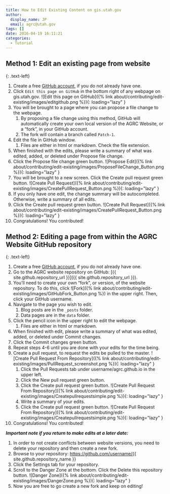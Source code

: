 ```yaml
---
title: How to Edit Existing Content on gis.utah.gov
author:
  display_name: JP
  email: agrc@utah.gov
tags: []
date: 2016-04-19 16:11:21
categories:
  - Tutorial
---
```


## Method 1: Edit an existing page from website
{: .text-left}

1. Create a free [GitHub account](https://github.com/join), if you do not already have one.
1. Click `Edit this page on GitHub` in the bottom right of any webpage on gis.utah.gov.
![Edit this page on GitHub]({% link about/contributing/edit-existing/images/editgithub.png %}){: loading="lazy" }
1. You will be brought to a page where you can propose a file change to the webpage.
    1. By proposing a file change using this method, GitHub will automatically create your own local version of the AGRC Website, or a “fork”, in your GitHub account.
    1. The fork will contain a branch called `Patch-1`.
1. Edit the file in GitHub window.
    1. Files are either in html or markdown. Check the file extension.
1. When finished with the edits, please write a summary of what was edited, added, or deleted under Propose file change.
1. Click the Propose file change green button.
![Propose Edit]({% link about/contributing/edit-existing/images/ProposeFileChange_Button.png %}){: loading="lazy" }
1. You will be brought to a new screen. Click the Create pull request green button.
![Create Pull Request]({% link about/contributing/edit-existing/images/CreatePullRequest_Button.png %}){: loading="lazy" }
1. If you only have one edit, the change summary will be autocompleted. Otherwise, write a summary of all edits.
1. Click the Create pull request green button.
![Create Pull Request]({% link about/contributing/edit-existing/images/CreatePullRequest_Button.png %}){: loading="lazy" }
1. Congratulations! You contributed!

## Method 2: Editing a page from within the AGRC Website GitHub repository
{: .text-left}

1. Create a free [GitHub account](https://github.com/join), if you do not already have one.
1. Go to the AGRC website repository on GitHub: [{{ site.github.repository_url }}]({{ site.github.repository_url }}).
1. You’ll need to create your own “fork”, or version, of the website repository. To do this, click ![Fork]({% link about/contributing/edit-existing/images/GitHubFork_Button.png %}) in the upper right. Then, click your GitHub username.
1. Navigate to the page you wish to edit.
    1. Blog posts are in the `_posts` folder.
    1. Data pages are in the `data` folder.
1. Click the pencil icon in the upper right to edit the webpage.
    1. Files are either in html or markdown.
1. When finished with edit, please write a summary of what was edited, added, or deleted under Commit changes.
1. Click the Commit changes green button.
1. Repeat steps 4-6 until you are done with your edits for the time being.
1. Create a pull request, to request the edits be pulled to the master.
![Create Pull Request From Repository]({% link about/contributing/edit-existing/images/PullRequest_screenshot.png %}){: loading="lazy" }
    1. Click the Pull Requests tab under username/agrc.github.io in the upper left.
    1. Click the New pull request green button.
    1. Click the Create pull request green button.
    ![Create Pull Request From Repository]({% link about/contributing/edit-existing/images/Createpullrequestsimple.png %}){: loading="lazy" }
    1. Write a summary of your edits.
    1. Click the Create pull request green button.
    ![Create Pull Request From Repository]({% link about/contributing/edit-existing/images/Createpullrequestsimple.png %}){: loading="lazy" }
1. Congratulations! You contributed!

**_Important note if you return to make edits at a later date:_**

1. In order to not create conflicts between website versions, you need to delete your repository and then create a new fork.
1. Browse to your repository: https://github.com/username/{{ site.github.repository_name }}
1. Click the Settings tab for your repository.
1. Scroll to the Danger Zone at the bottom. Click the Delete this repository button. ![Danger Zone]({% link about/contributing/edit-existing/images/DangerZone.png %}){: loading="lazy" }
1. Now you are free to go create a new fork and keep on editing!
